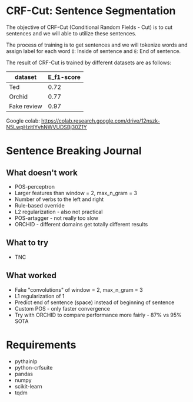 #  CRF-Cut: Sentence Segmentation

The objective of CRF-Cut (Conditional Random Fields - Cut) is to cut sentences and we will able to utilize these sentences.

The process of training is to get sentences and we will tokenize words and assign label for each word `I`: Inside of sentence and `E`: End of sentence.

The result of CRF-Cut is trained by different datasets are as follows:

| dataset     | E_f1-score |
|-------------|------------|
| Ted         | 0.72       |
| Orchid      | 0.77       |
| Fake review | 0.97       |

Google colab: https://colab.research.google.com/drive/12nszk-N5LwpHzitlYvhNWVUDSBj30Z1Y

# Sentence Breaking Journal

## What doesn't work

* POS-perceptron
* Larger features than window = 2, max_n_gram = 3
* Number of verbs to the left and right
* Rule-based override
* L2 regularization - also not practical
* POS-artagger - not really too slow
* ORCHID - different domains get totally different results

## What to try

* TNC

## What worked

* Fake "convolutions" of window = 2, max_n_gram = 3
* L1 regularization of 1
* Predict end of sentence (space) instead of beginning of sentence
* Custom POS - only faster convergence
* Try with ORCHID to compare performance more fairly - 87% vs 95% SOTA

# Requirements

- pythainlp
- python-crfsuite
- pandas
- numpy
- scikit-learn
- tqdm